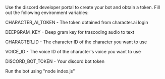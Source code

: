 Use the discord developer portal to create your bot and obtain a token.
Fill out the following environment variables:

CHARACTER_AI_TOKEN - The token obtained from character.ai login

DEEPGRAM_KEY - Deep gram key for trascoding audio to text

CHARACTER_ID - The character ID of the character you want to use

VOICE_ID - The voice ID of the character's voice you want to use

DISCORD_BOT_TOKEN - Your discord bot token

Run the bot using "node index.js"


